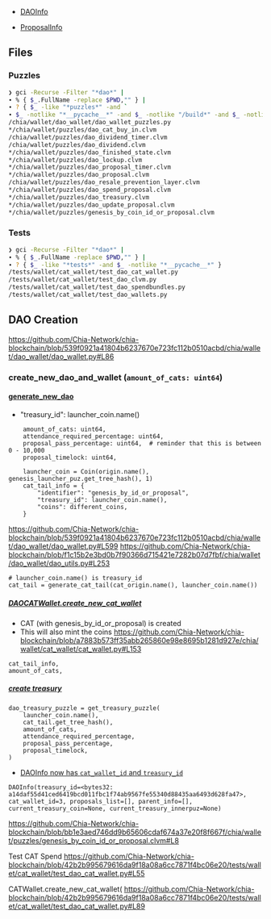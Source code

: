 - [DAOInfo](https://github.com/Chia-Network/chia-blockchain/blob/2429cd79e775ad9bc6721e7153f0103ffbe70e79/chia/wallet/dao_wallet/dao_info.py#L23)

- [ProposalInfo](https://github.com/Chia-Network/chia-blockchain/blob/2429cd79e775ad9bc6721e7153f0103ffbe70e79/chia/wallet/dao_wallet/dao_info.py#L15)



## Files
### Puzzles
```sh
❯ gci -Recurse -Filter "*dao*" |
∙ % { $_.FullName -replace $PWD,"" } |
∙ ? { $_ -like "*puzzles*" -and `
∙ $_ -notlike "*__pycache__*" -and $_ -notlike "/build*" -and $_ -notlike "*.hex*" }
/chia/wallet/dao_wallet/dao_wallet_puzzles.py
*/chia/wallet/puzzles/dao_cat_buy_in.clvm
/chia/wallet/puzzles/dao_dividend_timer.clvm
/chia/wallet/puzzles/dao_dividend.clvm
*/chia/wallet/puzzles/dao_finished_state.clvm
*/chia/wallet/puzzles/dao_lockup.clvm
*/chia/wallet/puzzles/dao_proposal_timer.clvm
*/chia/wallet/puzzles/dao_proposal.clvm
/chia/wallet/puzzles/dao_resale_prevention_layer.clvm
*/chia/wallet/puzzles/dao_spend_proposal.clvm
*/chia/wallet/puzzles/dao_treasury.clvm
*/chia/wallet/puzzles/dao_update_proposal.clvm
*/chia/wallet/puzzles/genesis_by_coin_id_or_proposal.clvm

```

### Tests
```sh
❯ gci -Recurse -Filter "*dao*" |
∙ % { $_.FullName -replace $PWD,"" } |
∙ ? { $_ -like "*tests*" -and $_ -notlike "*__pycache__*" }
/tests/wallet/cat_wallet/test_dao_cat_wallet.py
/tests/wallet/cat_wallet/test_dao_clvm.py
/tests/wallet/cat_wallet/test_dao_spendbundles.py
/tests/wallet/cat_wallet/test_dao_wallets.py
```


## DAO Creation
https://github.com/Chia-Network/chia-blockchain/blob/539f0921a41804b6237670e723fc112b0510acbd/chia/wallet/dao_wallet/dao_wallet.py#L86

### create_new_dao_and_wallet (`amount_of_cats: uint64`)
#### [generate_new_dao](https://github.com/Chia-Network/chia-blockchain/blob/539f0921a41804b6237670e723fc112b0510acbd/chia/wallet/dao_wallet/dao_wallet.py#L561)

- "treasury_id": launcher_coin.name()
```
    amount_of_cats: uint64,
    attendance_required_percentage: uint64,
    proposal_pass_percentage: uint64,  # reminder that this is between 0 - 10,000
    proposal_timelock: uint64,
```
```
    launcher_coin = Coin(origin.name(), genesis_launcher_puz.get_tree_hash(), 1)
    cat_tail_info = {
        "identifier": "genesis_by_id_or_proposal",
        "treasury_id": launcher_coin.name(),
        "coins": different_coins,
    }
```

https://github.com/Chia-Network/chia-blockchain/blob/539f0921a41804b6237670e723fc112b0510acbd/chia/wallet/dao_wallet/dao_wallet.py#L599
https://github.com/Chia-Network/chia-blockchain/blob/f1c15b2e3bd0b7f90366d715421e7282b07d7fbf/chia/wallet/dao_wallet/dao_utils.py#L253
```
# launcher_coin.name() is treasury_id
cat_tail = generate_cat_tail(cat_origin.name(), launcher_coin.name())
```

##### [DAOCATWallet.create_new_cat_wallet](https://github.com/Chia-Network/chia-blockchain/blob/539f0921a41804b6237670e723fc112b0510acbd/chia/wallet/dao_wallet/dao_wallet.py#L623)
- CAT (with genesis_by_id_or_proposal) is created
- This will also mint the coins
https://github.com/Chia-Network/chia-blockchain/blob/a7883b573ff35abb265860e98e8695b1281d927e/chia/wallet/cat_wallet/cat_wallet.py#L153
```
cat_tail_info,
amount_of_cats,
```

##### [create treasury](https://github.com/Chia-Network/chia-blockchain/blob/539f0921a41804b6237670e723fc112b0510acbd/chia/wallet/dao_wallet/dao_wallet.py#L646)
```
dao_treasury_puzzle = get_treasury_puzzle(
    launcher_coin.name(),
    cat_tail.get_tree_hash(),
    amount_of_cats,
    attendance_required_percentage,
    proposal_pass_percentage,
    proposal_timelock,
)
```        

- [DAOInfo now has `cat_wallet_id` and `treasury_id`](https://github.com/Chia-Network/chia-blockchain/blob/021baba6c9e81e050742dc17c91b38c36329cea8/tests/wallet/cat_wallet/test_dao_wallets.py#L77)
```
DAOInfo(treasury_id=<bytes32: a14daf55d41ced6419bcd011fbc1f74ab9567fe55340d88435aa6493d628fa47>, cat_wallet_id=3, proposals_list=[], parent_info=[], current_treasury_coin=None, current_treasury_innerpuz=None)
```

https://github.com/Chia-Network/chia-blockchain/blob/bb1e3aed746dd9b65606cdaf674a37e20f8f667f/chia/wallet/puzzles/genesis_by_coin_id_or_proposal.clvm#L8




Test CAT Spend
https://github.com/Chia-Network/chia-blockchain/blob/42b2b995679616da9f18a08a6cc7871f4bc06e20/tests/wallet/cat_wallet/test_dao_cat_wallet.py#L55

CATWallet.create_new_cat_wallet(
https://github.com/Chia-Network/chia-blockchain/blob/42b2b995679616da9f18a08a6cc7871f4bc06e20/tests/wallet/cat_wallet/test_dao_cat_wallet.py#L89